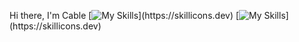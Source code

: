 Hi there, I'm Cable
[![My Skills](https://skillicons.dev/icons?i=cs,js,dart,)](https://skillicons.dev)
[![My Skills](https://skillicons.dev/icons?i=dotnet,react,flutter,)](https://skillicons.dev) 
